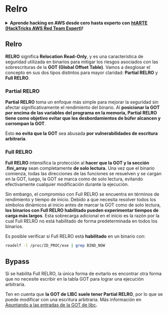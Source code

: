 # Relro

<details>

<summary><strong>Aprende hacking en AWS desde cero hasta experto con</strong> <a href="https://training.hacktricks.xyz/courses/arte"><strong>htARTE (HackTricks AWS Red Team Expert)</strong></a><strong>!</strong></summary>

Otras formas de apoyar a HackTricks:

* Si quieres ver tu **empresa anunciada en HackTricks** o **descargar HackTricks en PDF** Consulta los [**PLANES DE SUSCRIPCIÓN**](https://github.com/sponsors/carlospolop)!
* Obtén el [**oficial PEASS & HackTricks swag**](https://peass.creator-spring.com)
* Descubre [**The PEASS Family**](https://opensea.io/collection/the-peass-family), nuestra colección exclusiva de [**NFTs**](https://opensea.io/collection/the-peass-family)
* **Únete al** 💬 [**grupo de Discord**](https://discord.gg/hRep4RUj7f) o al [**grupo de telegram**](https://t.me/peass) o **síguenos** en **Twitter** 🐦 [**@hacktricks\_live**](https://twitter.com/hacktricks\_live)**.**
* **Comparte tus trucos de hacking enviando PRs a los** [**HackTricks**](https://github.com/carlospolop/hacktricks) y [**HackTricks Cloud**](https://github.com/carlospolop/hacktricks-cloud) repositorios de github.

</details>

## Relro

**RELRO** significa **Relocation Read-Only**, y es una característica de seguridad utilizada en binarios para mitigar los riesgos asociados con las sobrescrituras de la **GOT (Global Offset Table)**. Vamos a desglosar el concepto en sus dos tipos distintos para mayor claridad: **Partial RELRO** y **Full RELRO**.

### **Partial RELRO**

**Partial RELRO** toma un enfoque más simple para mejorar la seguridad sin afectar significativamente el rendimiento del binario. Al **posicionar la GOT por encima de las variables del programa en la memoria, Partial RELRO tiene como objetivo evitar que los desbordamientos de búfer alcancen y corrompan la GOT**.&#x20;

Esto **no evita que la GOT** sea abusada **por vulnerabilidades de escritura arbitraria**.

### **Full RELRO**

**Full RELRO** intensifica la protección al **hacer que la GOT y la sección .fini\_array** sean completamente **de solo lectura.** Una vez que el binario comienza, todas las direcciones de las funciones se resuelven y se cargan en la GOT, luego, la GOT se marca como de solo lectura, evitando efectivamente cualquier modificación durante la ejecución.

Sin embargo, el compromiso con Full RELRO se encuentra en términos de rendimiento y tiempo de inicio. Debido a que necesita resolver todos los símbolos dinámicos al inicio antes de marcar la GOT como de solo lectura, **los binarios con Full RELRO habilitado pueden experimentar tiempos de carga más largos**. Esta sobrecarga adicional en el inicio es la razón por la cual Full RELRO no está habilitado de forma predeterminada en todos los binarios.

Es posible verificar si Full RELRO está **habilitado** en un binario con:
```bash
readelf -l /proc/ID_PROC/exe | grep BIND_NOW
```
## Bypass

Si se habilita Full RELRO, la única forma de evitarlo es encontrar otra forma que no necesite escribir en la tabla GOT para lograr una ejecución arbitraria.

Ten en cuenta que **la GOT de LIBC suele tener Partial RELRO**, por lo que se puede modificar con una escritura arbitraria. Más información en [Apuntando a las entradas de la GOT de libc](https://github.com/nobodyisnobody/docs/blob/main/code.execution.on.last.libc/README.md#1---targetting-libc-got-entries)**.**
